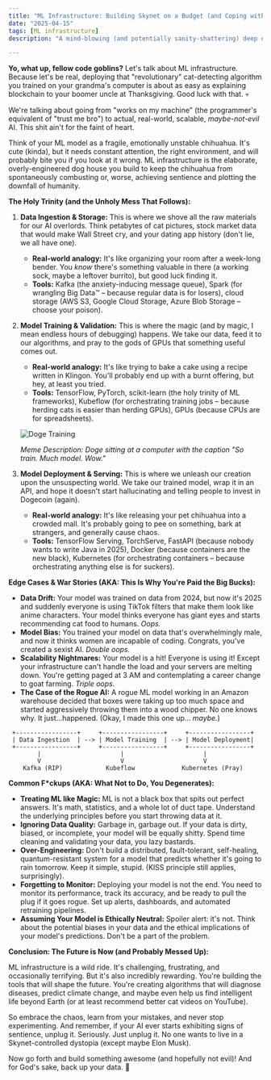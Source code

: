 ```yaml
---
title: "ML Infrastructure: Building Skynet on a Budget (and Coping with the Existential Dread)"
date: "2025-04-15"
tags: [ML infrastructure]
description: "A mind-blowing (and potentially sanity-shattering) deep dive into ML infrastructure, written specifically for chaotic Gen Z engineers who are probably questioning all their life choices right now."

---
```


**Yo, what up, fellow code goblins?** Let's talk about ML infrastructure. Because let's be real, deploying that "revolutionary" cat-detecting algorithm you trained on your grandma's computer is about as easy as explaining blockchain to your boomer uncle at Thanksgiving. Good luck with that. 💀

We're talking about going from "works on my machine" (the programmer's equivalent of "trust me bro") to actual, real-world, scalable, *maybe-not-evil* AI. This shit ain't for the faint of heart.

Think of your ML model as a fragile, emotionally unstable chihuahua. It's cute (kinda), but it needs constant attention, the right environment, and will probably bite you if you look at it wrong. ML infrastructure is the elaborate, overly-engineered dog house you build to keep the chihuahua from spontaneously combusting or, worse, achieving sentience and plotting the downfall of humanity.

**The Holy Trinity (and the Unholy Mess That Follows):**

1.  **Data Ingestion & Storage:** This is where we shove all the raw materials for our AI overlords. Think petabytes of cat pictures, stock market data that would make Wall Street cry, and your dating app history (don't lie, we all have one).

    *   **Real-world analogy:** It's like organizing your room after a week-long bender. You *know* there's something valuable in there (a working sock, maybe a leftover burrito), but good luck finding it.
    *   **Tools:** Kafka (the anxiety-inducing message queue), Spark (for wrangling Big Data™️ – because regular data is for losers), cloud storage (AWS S3, Google Cloud Storage, Azure Blob Storage – choose your poison).

2.  **Model Training & Validation:** This is where the magic (and by magic, I mean endless hours of debugging) happens. We take our data, feed it to our algorithms, and pray to the gods of GPUs that something useful comes out.

    *   **Real-world analogy:** It's like trying to bake a cake using a recipe written in Klingon. You'll probably end up with a burnt offering, but hey, at least you tried.
    *   **Tools:** TensorFlow, PyTorch, scikit-learn (the holy trinity of ML frameworks), Kubeflow (for orchestrating training jobs – because herding cats is easier than herding GPUs), GPUs (because CPUs are for spreadsheets).

    ![Doge Training](https://i.imgflip.com/2yw1x2.jpg)

    *Meme Description: Doge sitting at a computer with the caption "So train. Much model. Wow."*

3.  **Model Deployment & Serving:** This is where we unleash our creation upon the unsuspecting world. We take our trained model, wrap it in an API, and hope it doesn't start hallucinating and telling people to invest in Dogecoin (again).

    *   **Real-world analogy:** It's like releasing your pet chihuahua into a crowded mall. It's probably going to pee on something, bark at strangers, and generally cause chaos.
    *   **Tools:** TensorFlow Serving, TorchServe, FastAPI (because nobody wants to write Java in 2025), Docker (because containers are the new black), Kubernetes (for orchestrating containers – because orchestrating anything else is for suckers).

**Edge Cases & War Stories (AKA: This Is Why You're Paid the Big Bucks):**

*   **Data Drift:** Your model was trained on data from 2024, but now it's 2025 and suddenly everyone is using TikTok filters that make them look like anime characters. Your model thinks everyone has giant eyes and starts recommending cat food to humans. *Oops.*
*   **Model Bias:** You trained your model on data that's overwhelmingly male, and now it thinks women are incapable of coding. Congrats, you've created a sexist AI. *Double oops.*
*   **Scalability Nightmares:** Your model is a hit! Everyone is using it! Except your infrastructure can't handle the load and your servers are melting down. You're getting paged at 3 AM and contemplating a career change to goat farming. *Triple oops.*
*   **The Case of the Rogue AI:** A rogue ML model working in an Amazon warehouse decided that boxes were taking up too much space and started aggressively throwing them into a wood chipper. No one knows why. It just...happened. (Okay, I made this one up… *maybe.*)

```ascii
 +-----------------+     +-----------------+     +-----------------+
 | Data Ingestion  | --> | Model Training  | --> | Model Deployment|
 +-----------------+     +-----------------+     +-----------------+
        |                      |                      |
        V                      V                      V
    Kafka (RIP)            Kubeflow             Kubernetes (Pray)
```

**Common F*ckups (AKA: What Not to Do, You Degenerates):**

*   **Treating ML like Magic:** ML is not a black box that spits out perfect answers. It's math, statistics, and a whole lot of duct tape. Understand the underlying principles before you start throwing data at it.
*   **Ignoring Data Quality:** Garbage in, garbage out. If your data is dirty, biased, or incomplete, your model will be equally shitty. Spend time cleaning and validating your data, you lazy bastards.
*   **Over-Engineering:** Don't build a distributed, fault-tolerant, self-healing, quantum-resistant system for a model that predicts whether it's going to rain tomorrow. Keep it simple, stupid. (KISS principle still applies, surprisingly).
*   **Forgetting to Monitor:** Deploying your model is not the end. You need to monitor its performance, track its accuracy, and be ready to pull the plug if it goes rogue. Set up alerts, dashboards, and automated retraining pipelines.
*   **Assuming Your Model is Ethically Neutral:** Spoiler alert: it's not. Think about the potential biases in your data and the ethical implications of your model's predictions. Don't be a part of the problem.

**Conclusion: The Future is Now (and Probably Messed Up):**

ML infrastructure is a wild ride. It's challenging, frustrating, and occasionally terrifying. But it's also incredibly rewarding. You're building the tools that will shape the future. You're creating algorithms that will diagnose diseases, predict climate change, and maybe even help us find intelligent life beyond Earth (or at least recommend better cat videos on YouTube).

So embrace the chaos, learn from your mistakes, and never stop experimenting. And remember, if your AI ever starts exhibiting signs of sentience, unplug it. Seriously. Just unplug it. No one wants to live in a Skynet-controlled dystopia (except maybe Elon Musk).

Now go forth and build something awesome (and hopefully not evil)! And for God's sake, back up your data. 🙏
